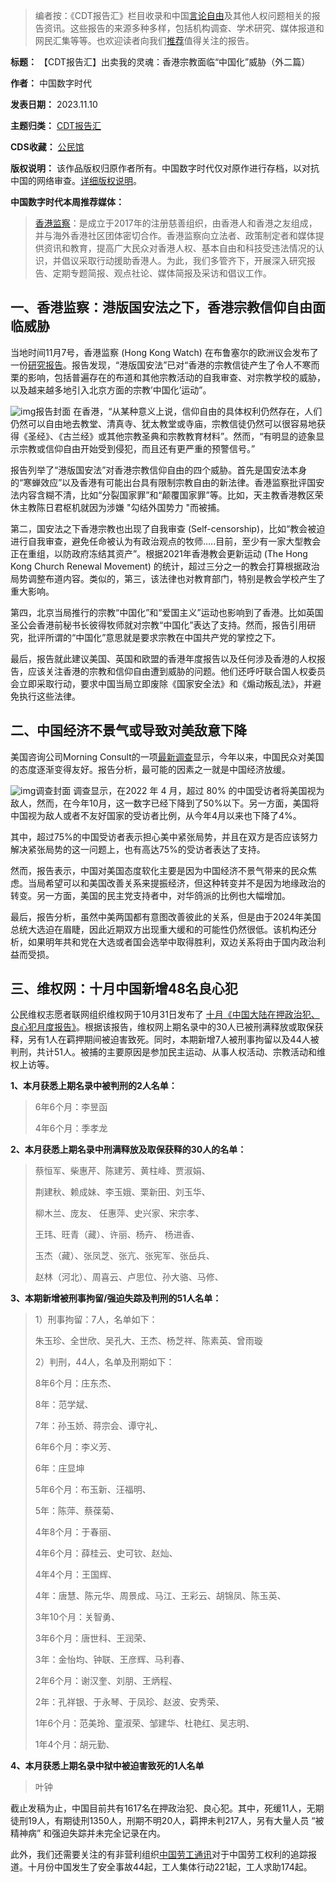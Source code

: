 



> 
> 编者按：《CDT报告汇》栏目收录和中国[言论自由](https://chinadigitaltimes.net/space/言论自由)及其他人权问题相关的报告资讯。这些报告的来源多种多样，包括机构调查、学术研究、媒体报道和网民汇集等等。也欢迎读者向我们[推荐](https://chinadigitaltimes.net/chinese/telegrambot)值得关注的报告。
> 
> 
> 




**标题：** 【CDT报告汇】出卖我的灵魂：香港宗教面临“中国化”威胁（外二篇）  

**作者：** 中国数字时代  

**发表日期：** 2023.11.10  

**主题归类：** [CDT报告汇](https://chinadigitaltimes.net/chinese/category/cdt-stories/cdt%E6%8A%A5%E5%91%8A%E6%B1%87)  

**CDS收藏：** [公民馆](https://chinadigitaltimes.net/space/%E5%85%AC%E6%B0%91%E9%A6%86)  

**版权说明：** 该作品版权归原作者所有。中国数字时代仅对原作进行存档，以对抗中国的网络审查。[详细版权说明](https://chinadigitaltimes.net/chinese/copyright)。


**中国数字时代本周推荐媒体：** 



> 
> [香港监察](https://www.hongkongwatch.org/)：是成立于2017年的注册慈善组织，由香港人和香港之友组成，并与海外香港社区团体密切合作。香港监察向立法者、政策制定者和媒体提供资讯和教育，提高广大民众对香港人权、基本自由和科技受违法情况的认识，并倡议采取行动援助香港人。为此，我们多管齐下，开展深入研究报告、定期专题简报、观点社论、媒体简报及采访和倡议工作。
> 
> 
> 


一、香港监察：港版国安法之下，香港宗教信仰自由面临威胁
---------------------------


当地时间11月7号，香港监察 (Hong Kong Watch) 在布鲁塞尔的欧洲议会发布了一份[研究报告](https://static1.squarespace.com/static/58ecfa82e3df284d3a13dd41/t/6549b051117ad12c7c40c783/1699328088263/Sell+Out+My+Soul_final.pdf)。报告发现，“港版国安法”已对“香港的宗教信徒产生了令人不寒而栗的影响，包括普遍存在的布道和其他宗教活动的自我审查、对宗教学校的威胁，以及越来越多地引入北京方面的宗教’中国化’运动”。


![img](https://chinadigitaltimes.net/chinese/files/2023/11/SellOutMySoul_final.jpg)报告封面
在香港，“从某种意义上说，信仰自由的具体权利仍然存在，人们仍然可以自由地去教堂、清真寺、犹太教堂或寺庙，宗教信徒仍然可以很容易地获得《圣经》、《古兰经》或其他宗教圣典和宗教教育材料”。然而，“有明显的迹象显示宗教或信仰自由开始受到侵犯，而且还有更严重的预警信号。”


报告列举了“港版国安法”对香港宗教信仰自由的四个威胁。首先是国安法本身的“寒蝉效应”以及香港有可能出台具有限制宗教自由的新法律。香港监察批评国安法内容含糊不清，比如“分裂国家罪”和“颠覆国家罪”等。比如，天主教香港教区荣休主教陈日君枢机就因为涉嫌 "勾结外国势力 "而被捕。


第二，国安法之下香港宗教也出现了自我审查 (Self-censorship)，比如“教会被迫进行自我审查，避免任命被认为有政治观点的牧师…..目前，至少有一家大型教会正在重组，以防政府冻结其资产”。根据2021年香港教会更新运动 (The Hong Kong Church Renewal Movement) 的统计，超过三分之一的教会打算根据政治局势调整布道内容。类似的，第三，该法律也对教育部门，特别是教会学校产生了重大影响。


第四，北京当局推行的宗教“中国化”和“爱国主义”运动也影响到了香港。比如英国圣公会香港前秘书长彼得牧师就对宗教“中国化”表达了支持。然而，报告引用研究，批评所谓的“中国化”意思就是要求宗教在中国共产党的掌控之下。


最后，报告就此建议美国、英国和欧盟的香港年度报告以及任何涉及香港的人权报告，应该关注香港的宗教和信仰自由遭到威胁的问题。他们还呼吁联合国人权委员会立即采取行动，要求中国当局立即废除《国家安全法》和《煽动叛乱法》，并避免执行这些法律。


二、中国经济不景气或导致对美敌意下降
------------------


美国咨询公司Morning Consult的一项[最新调查](https://pro.morningconsult.com/analyst-reports/china-us-relations-2023-report)显示，今年以来，中国民众对美国的态度逐渐变得友好。报告分析，最可能的因素之一就是中国经济放缓。


![img](https://chinadigitaltimes.net/chinese/files/2023/11/The-State-of-U.S.-China-Relations_-H2-2023-Report-pro.morningconsult.com_.png)调查封面
调查显示，在2022 年 4 月，超过 80% 的中国受访者将美国视为敌人，然而，在今年10月，这一数字已经下降到了50%以下。另一方面，美国将中国视为敌人或者不友好国家的受访者比例，从今年4月以来也下降了4%。


其中，超过75%的中国受访者表示担心美中紧张局势，并且在双方是否应该努力解决紧张局势的这一问题上，也有高达75%的受访者表达了支持。


然而，报告表示，中国对美国态度软化主要是因为中国经济不景气带来的民众焦虑。当局希望可以和美国改善关系来提振经济，但这种转变并不是因为地缘政治的转变。另一方面，美国的民主党支持者中，对华鸽派的比例也大幅增加。


最后，报告分析，虽然中美两国都有意图改善彼此的关系，但是由于2024年美国总统大选迫在眉睫，因此近期双方出现重大缓和的可能性仍然很低。该机构还分析，如果明年共和党在大选或者国会选举中取得胜利，双边关系将由于国内政治利益而受损。


三、维权网：十月中国新增48名良心犯
------------------


公民维权志愿者联网组织维权网于10月31日发布了 [十月《中国大陆在押政治犯、良心犯月度报告》](https://wqw2010.blogspot.com/2023/10/2023103197-1617.html)。根据该报告，维权网上期名录中的30人已被刑满释放或取保获释，另有1人在羁押期间被迫害致死。同时，本期新增7人被刑事拘留以及44人被判刑，共计51人。被捕的主要原因是参加民主运动、从事人权活动、宗教活动和维权上访等。


**1、本月获悉上期名录中被判刑的2人名单：** 



> 
> 6年6个月：李昱函
> 
> 
> 4年6个月：季孝龙
> 
> 


**2、本月获悉上期名录中刑满释放及取保获释的30人的名单：** 



> 
> 蔡恒军、柴惠芹、陈建芳、黄柱峰、贾淑娟、
> 
> 
> 荆建秋、赖成妹、李玉娥、栗新田、刘玉华、
> 
> 
> 柳木兰、庞友、 任惠萍、史兴家、宋宗孝、
> 
> 
> 王玮、旺青（藏）、许丽、杨卉、 杨进香、
> 
> 
> 玉杰（藏）、张凤芝、张亢、张宪军、张岳兵、
> 
> 
> 赵林（河北）、周喜云、卢思位、孙大骆、马修、
> 
> 


**3、本期新增被刑事拘留/强迫失踪及判刑的51人名单：** 



> 
>  1）刑事拘留：7人，名单如下：
> 
> 
> 朱玉珍、全世欣、吴孔大、王杰、杨芝祥、陈素英、曾雨璇
> 
> 
>  2）判刑，44人，名单及刑期如下：
> 
> 
> 8年6个月：庄东杰、
> 
> 
> 8年：范学斌、
> 
> 
> 7年：孙玉娇、蒋宗会、谭守礼、
> 
> 
> 6年6个月：李义芳、
> 
> 
> 6年：庄显坤
> 
> 
> 5年6个月：布玉新、汪福明、
> 
> 
> 5年：陈萍、蔡葆菊、
> 
> 
> 4年8个月：于春丽、
> 
> 
> 4年6个月：薛桂云、史可钦、赵灿、
> 
> 
> 4年4个月：王国辉、
> 
> 
> 4年：唐慧、陈元华、周景成、马江、王彩云、胡锦凤、陈玉英、
> 
> 
> 3年10个月：关智勇、
> 
> 
> 3年6个月：唐世科、王润荣、
> 
> 
> 3年：金怡均、钟联、王彦辉、马利春、
> 
> 
> 2年6个月：谢汉奎、刘朋、王炳程、
> 
> 
> 2年：孔祥银、于永琴、于凤珍、赵波、安秀荣、
> 
> 
> 1年6个月：范美玲、童淑荣、邹建华、杜艳红、吴志明、
> 
> 
> 1年4个月：胡元勤、
> 
> 


**4、本月获悉上期名录中狱中被迫害致死的1人名单** 



> 
> 叶钟
> 
> 
> 


截止发稿为止，中国目前共有1617名在押政治犯、良心犯。其中，死缓11人，无期徒刑19人，有期徒刑1350人，刑期不明20人，羁押未判217人，另有大量人员 “被精神病” 和强迫失踪并未完全记录在内。


此外，我们还需要关注的有非营利组织[中国劳工通讯](https://clb.org.hk/zh-hans)对于中国劳工权利的追踪报道。十月份中国发生了安全事故44起，工人集体行动221起，工人求助174起。





